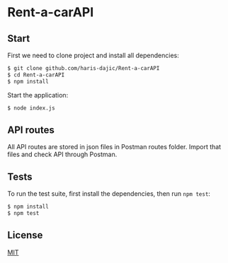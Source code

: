 # Rent-a-carAPI

## Start

  First we need to clone project and install all dependencies:

```bash
$ git clone github.com/haris-dajic/Rent-a-carAPI
$ cd Rent-a-carAPI
$ npm install
```
  Start the application:

```bash
$ node index.js
```
## API routes

  All API routes are stored in json files in Postman routes folder.
  Import that files and check API through Postman.


## Tests

  To run the test suite, first install the dependencies, then run `npm test`:

```bash
$ npm install
$ npm test
```

## License

  [MIT](LICENSE)
